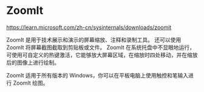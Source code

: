 # ZoomIt

https://learn.microsoft.com/zh-cn/sysinternals/downloads/zoomit

ZoomIt 是用于技术展示和演示的屏幕缩放、注释和录制工具。
还可以使用 ZoomIt 将屏幕截图截取到剪贴板或文件。
ZoomIt 在系统托盘中不显眼地运行，可使用可自定义的热键激活，它能够放大屏幕区域，在缩放时四处移动，并在缩放后的图像上进行绘制。

ZoomIt 适用于所有版本的 Windows，你可以在平板电脑上使用触控和笔输入进行 ZoomIt 绘图。
